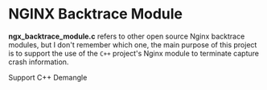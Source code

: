 # NGINX Backtrace Module

**ngx_backtrace_module.c** refers to other open source Nginx backtrace modules, but I don't remember which one, the main purpose of this project is to support the use of the `C++` project's Nginx module to terminate capture crash information.

Support C++ Demangle


